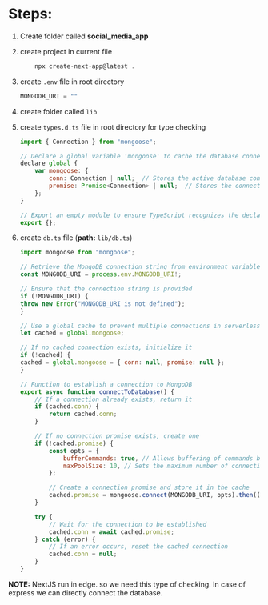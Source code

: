 # Steps:
1. Create folder called **social_media_app**
2. create project in current file
    ```javascript
        npx create-next-app@latest .
    ```
3. create `.env` file in root directory
    ```javascript
    MONGODB_URI = ""
    ```
4. create folder called `lib`
5. create `types.d.ts` file in root directory for type checking
    ```javascript
    import { Connection } from "mongoose";

    // Declare a global variable 'mongoose' to cache the database connection
    declare global {
        var mongoose: {
            conn: Connection | null;  // Stores the active database connection or null if not connected
            promise: Promise<Connection> | null;  // Stores the connection promise or null if no connection is in progress
        };
    }

    // Export an empty module to ensure TypeScript recognizes the declaration
    export {};
    ```

6. create `db.ts` file (**path:** `lib/db.ts`)
    ```javascript
    import mongoose from "mongoose";

    // Retrieve the MongoDB connection string from environment variables
    const MONGODB_URI = process.env.MONGODB_URI!;

    // Ensure that the connection string is provided
    if (!MONGODB_URI) {
    throw new Error("MONGODB_URI is not defined");
    }

    // Use a global cache to prevent multiple connections in serverless environments
    let cached = global.mongoose;

    // If no cached connection exists, initialize it
    if (!cached) {
    cached = global.mongoose = { conn: null, promise: null };
    }

    // Function to establish a connection to MongoDB
    export async function connectToDatabase() {
        // If a connection already exists, return it
        if (cached.conn) {
            return cached.conn;
        }

        // If no connection promise exists, create one
        if (!cached.promise) {
            const opts = {
                bufferCommands: true, // Allows buffering of commands before connection
                maxPoolSize: 10, // Sets the maximum number of connections in the pool
            };

            // Create a connection promise and store it in the cache
            cached.promise = mongoose.connect(MONGODB_URI, opts).then(() => mongoose.connection);
        }

        try {
            // Wait for the connection to be established
            cached.conn = await cached.promise;
        } catch (error) {
            // If an error occurs, reset the cached connection
            cached.conn = null;
        }
    }

    ```


**NOTE:** NextJS run in edge. so we need this type of checking. In case of express we can directly connect the database.
